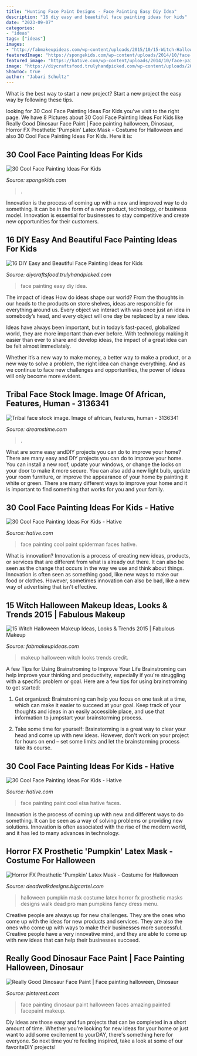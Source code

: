 ```yaml
---
title: "Hunting Face Paint Designs - Face Painting Easy Diy Idea"
description: "16 diy easy and beautiful face painting ideas for kids"
date: "2023-09-07"
categories:
- "ideas"
tags: ["ideas"]
images:
- "http://fabmakeupideas.com/wp-content/uploads/2015/10/15-Witch-Halloween-Makeup-Ideas-Looks-Trends-2015-15.jpg"
featuredImage: "https://spongekids.com/wp-content/uploads/2014/10/face-painting-ideas-for-kids/12-shark.jpg"
featured_image: "https://hative.com/wp-content/uploads/2014/10/face-painting-ideas-for-kids/10-elsa-face-paint.jpg"
image: "https://diycraftsfood.trulyhandpicked.com/wp-content/uploads/2016/05/face-painting-ideas_98.jpg"
ShowToc: true
author: "Jabari Schultz"
---
```



What is the best way to start a new project?
Start a new project the easy way by following these tips.

	

		
looking for 30 Cool Face Painting Ideas For Kids you've visit to the right page. We have 8 Pictures about 30 Cool Face Painting Ideas For Kids like Really Good Dinosaur Face Paint | Face painting halloween, Dinosaur, Horror FX Prosthetic &#039;Pumpkin&#039; Latex Mask - Costume for Halloween and also 30 Cool Face Painting Ideas For Kids. Here it is:
		
    
## 30 Cool Face Painting Ideas For Kids

<img loading=lazy src="https://spongekids.com/wp-content/uploads/2014/10/face-painting-ideas-for-kids/12-shark.jpg" onerror="this.onerror=null;this.src='https://tse1.mm.bing.net/th?id=OIP.HLBHPLP6m77Xd6Hgsou70gHaJl&amp;pid=15.1';" alt="30 Cool Face Painting Ideas For Kids">

_Source: spongekids.com_

>. 

	

Innovation is the process of coming up with a new and improved way to do something. It can be in the form of a new product, technology, or business model. Innovation is essential for businesses to stay competitive and create new opportunities for their customers.

    
## 16 DIY Easy And Beautiful Face Painting Ideas For Kids

<img loading=lazy src="https://diycraftsfood.trulyhandpicked.com/wp-content/uploads/2016/05/face-painting-ideas_98.jpg" onerror="this.onerror=null;this.src='https://tse1.mm.bing.net/th?id=OIP.r4aFynF9_YzxE2DZSO1UagHaKd&amp;pid=15.1';" alt="16 DIY Easy and Beautiful Face Painting Ideas for Kids">

_Source: diycraftsfood.trulyhandpicked.com_

>face painting easy diy idea. 

	

The impact of ideas
How do ideas shape our world?
From the thoughts in our heads to the products on store shelves, ideas are responsible for everything around us. Every object we interact with was once just an idea in somebody’s head, and every object will one day be replaced by a new idea.

Ideas have always been important, but in today’s fast-paced, globalized world, they are more important than ever before. With technology making it easier than ever to share and develop ideas, the impact of a great idea can be felt almost immediately.

Whether it’s a new way to make money, a better way to make a product, or a new way to solve a problem, the right idea can change everything. And as we continue to face new challenges and opportunities, the power of ideas will only become more evident.

    
## Tribal Face Stock Image. Image Of African, Features, Human - 3136341

<img loading=lazy src="https://thumbs.dreamstime.com/z/tribal-face-3136341.jpg" onerror="this.onerror=null;this.src='https://tse3.mm.bing.net/th?id=OIP.9v6mFkW6AggkDqjF7PMIFQHaKD&amp;pid=15.1';" alt="Tribal face stock image. Image of african, features, human - 3136341">

_Source: dreamstime.com_

>. 

	

What are some easy andDIY projects you can do to improve your home?
There are many easy and DIY projects you can do to improve your home. You can install a new roof, update your windows, or change the locks on your door to make it more secure. You can also add a new light bulb, update your room furniture, or improve the appearance of your home by painting it white or green. There are many different ways to improve your home and it is important to find something that works for you and your family.

    
## 30 Cool Face Painting Ideas For Kids - Hative

<img loading=lazy src="https://hative.com/wp-content/uploads/2014/10/face-painting-ideas-for-kids/11-spiderman-face-paint.jpg" onerror="this.onerror=null;this.src='https://tse3.mm.bing.net/th?id=OIP.cMI2dwO5PkcEWOjAr4RmgwHaJ4&amp;pid=15.1';" alt="30 Cool Face Painting Ideas For Kids - Hative">

_Source: hative.com_

>face painting cool paint spiderman faces hative. 

	

What is innovation?
Innovation is a process of creating new ideas, products, or services that are different from what is already out there. It can also be seen as the change that occurs in the way we use and think about things. Innovation is often seen as something good, like new ways to make our food or clothes. However, sometimes innovation can also be bad, like a new way of advertising that isn't effective.

    
## 15 Witch Halloween Makeup Ideas, Looks &amp; Trends 2015 | Fabulous Makeup

<img loading=lazy src="http://fabmakeupideas.com/wp-content/uploads/2015/10/15-Witch-Halloween-Makeup-Ideas-Looks-Trends-2015-15.jpg" onerror="this.onerror=null;this.src='https://tse1.mm.bing.net/th?id=OIP.ei0WSXQYwnHPbxQXE4kObwDLEy&amp;pid=15.1';" alt="15 Witch Halloween Makeup Ideas, Looks &amp; Trends 2015 | Fabulous Makeup">

_Source: fabmakeupideas.com_

>makeup halloween witch looks trends credit. 

	

A few Tips for Using Brainstroming to Improve Your Life
Brainstroming can help improve your thinking and productivity, especially if you're struggling with a specific problem or goal. Here are a few tips for using brainstroming to get started: 
1. Get organized: Brainstroming can help you focus on one task at a time, which can make it easier to succeed at your goal. Keep track of your thoughts and ideas in an easily accessible place, and use that information to jumpstart your brainstorming process. 

2. Take some time for yourself: Brainstorming is a great way to clear your head and come up with new ideas. However, don't work on your project for hours on end – set some limits and let the brainstorming process take its course. 


    
## 30 Cool Face Painting Ideas For Kids - Hative

<img loading=lazy src="https://hative.com/wp-content/uploads/2014/10/face-painting-ideas-for-kids/10-elsa-face-paint.jpg" onerror="this.onerror=null;this.src='https://tse2.mm.bing.net/th?id=OIP.gbmaJxLd1yOyBye_s-upuwHaJ4&amp;pid=15.1';" alt="30 Cool Face Painting Ideas For Kids - Hative">

_Source: hative.com_

>face painting paint cool elsa hative faces. 

	

Innovation is the process of coming up with new and different ways to do something. It can be seen as a way of solving problems or providing new solutions. Innovation is often associated with the rise of the modern world, and it has led to many advances in technology.

    
## Horror FX Prosthetic &#039;Pumpkin&#039; Latex Mask - Costume For Halloween

<img loading=lazy src="https://assets.bigcartel.com/product_images/126222408/Pumpkin.jpg?auto=format&amp;fit=max&amp;h=1200&amp;w=1200" onerror="this.onerror=null;this.src='https://tse4.mm.bing.net/th?id=OIP.JFEACg6_X53RClokTwle1QHaLE&amp;pid=15.1';" alt="Horror FX Prosthetic &#039;Pumpkin&#039; Latex Mask - Costume for Halloween">

_Source: deadwalkdesigns.bigcartel.com_

>halloween pumpkin mask costume latex horror fx prosthetic masks designs walk dead pro man pumpkins fancy dress menu. 

	

Creative people are always up for new challenges. They are the ones who come up with the ideas for new products and services. They are also the ones who come up with ways to make their businesses more successful. Creative people have a very innovative mind, and they are able to come up with new ideas that can help their businesses succeed.

    
## Really Good Dinosaur Face Paint | Face Painting Halloween, Dinosaur

<img loading=lazy src="https://i.pinimg.com/736x/de/d7/db/ded7db47bf9e6215a4ae1f4066e69a25--scary-makeup-painted-faces.jpg" onerror="this.onerror=null;this.src='https://tse4.mm.bing.net/th?id=OIP.9QL4wmyM6zA_v0C4DqC5cgHaLT&amp;pid=15.1';" alt="Really Good Dinosaur Face Paint | Face painting halloween, Dinosaur">

_Source: pinterest.com_

>face painting dinosaur paint halloween faces amazing painted facepaint makeup. 

	

Diy Ideas are those easy and fun projects that can be completed in a short amount of time. Whether you're looking for new ideas for your home or just want to add some excitement to yourDAY, there's something here for everyone. So next time you're feeling inspired, take a look at some of our favoriteDIY projects!

